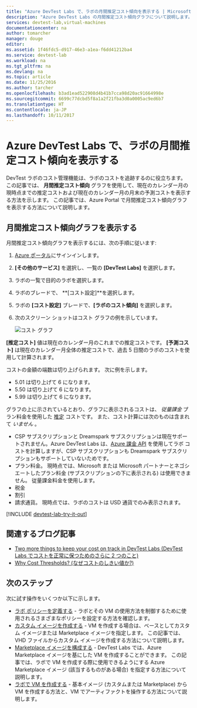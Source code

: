 ```yaml
---
title: "Azure DevTest Labs で、ラボの月間推定コスト傾向を表示する | Microsoft Docs"
description: "Azure DevTest Labs の月間推定コスト傾向グラフについて説明します。"
services: devtest-lab,virtual-machines
documentationcenter: na
author: tomarcher
manager: douge
editor: 
ms.assetid: 1f46fdc5-d917-46e3-a1ea-f6dd41212ba4
ms.service: devtest-lab
ms.workload: na
ms.tgt_pltfrm: na
ms.devlang: na
ms.topic: article
ms.date: 11/25/2016
ms.author: tarcher
ms.openlocfilehash: b3ad1ead522908d4b41b7cca98d20ac91664998e
ms.sourcegitcommit: 6699c77dcbd5f8a1a2f21fba3d0a0005ac9ed6b7
ms.translationtype: HT
ms.contentlocale: ja-JP
ms.lasthandoff: 10/11/2017
---
```

# <a name="view-the-monthly-estimated-lab-cost-trend-in-azure-devtest-labs"></a>Azure DevTest Labs で、ラボの月間推定コスト傾向を表示する
DevTest ラボのコスト管理機能は、ラボのコストを追跡するのに役立ちます。 この記事では、 **月間推定コスト傾向** グラフを使用して、現在のカレンダー月の現時点までの推定コストおよび現在のカレンダー月の月末の予測コストを表示する方法を示します。 この記事では、Azure Portal で月間推定コスト傾向グラフを表示する方法について説明します。

## <a name="viewing-the-monthly-estimated-cost-trend-chart"></a>月間推定コスト傾向グラフを表示する
月間推定コスト傾向グラフを表示するには、次の手順に従います: 

1. [Azure ポータル](http://go.microsoft.com/fwlink/p/?LinkID=525040)にサインインします。
2. **[その他のサービス]** を選択し、一覧の **[DevTest Labs]** を選択します。
3. ラボの一覧で目的のラボを選択します。   
4. ラボのブレードで、 **[コスト設定]**を選択します。
5. ラボの **[コスト設定]** ブレードで、**[ラボのコスト傾向]** を選択します。
6. 次のスクリーン ショットはコスト グラフの例を示しています。 
   
    ![コスト グラフ](./media/devtest-lab-configure-cost-management/graph.png)

**[推定コスト]** 値は現在のカレンダー月のこれまでの推定コストです。 **[予測コスト]** は現在のカレンダー月全体の推定コストで、過去 5 日間のラボのコストを使用して計算されます。

コストの金額の端数は切り上げられます。 次に例を示します。 

* 5.01 は切り上げて 6 になります。 
* 5.50 は切り上げて 6 になります。
* 5.99 は切り上げて 6 になります。

グラフの上に示されているとおり、グラフに表示されるコストは、 *従量課金* プラン料金を使用した [推定](https://azure.microsoft.com/offers/ms-azr-0003p/) コストです。
また、コスト計算には次のものは含まれて *いません* 。

* CSP サブスクリプションと Dreamspark サブスクリプションは現在サポートされません。Azure DevTest Labs は、[Azure 課金 API](../billing/billing-usage-rate-card-overview.md) を使用してラボ コストを計算しますが、CSP サブスクリプションも Dreamspark サブスクリプションもサポートしていないためです。
* プラン料金。 現時点では、Microsoft または Microsoft パートナーとネゴシエートしたプラン料金 (サブスクリプションの下に表示される) は使用できません。 従量課金料金を使用します。
* 税金
* 割引
* 請求通貨。 現時点では、ラボのコストは USD 通貨でのみ表示されます。

[!INCLUDE [devtest-lab-try-it-out](../../includes/devtest-lab-try-it-out.md)]

## <a name="related-blog-posts"></a>関連するブログ記事
* [Two more things to keep your cost on track in DevTest Labs (DevTest Labs でコストを正常に保つためのさらに 2 つのこと)](https://blogs.msdn.microsoft.com/devtestlab/2016/06/21/keep-your-cost-on-track/)
* [Why Cost Thresholds? (なぜコストのしきい値か?)](https://blogs.msdn.microsoft.com/devtestlab/2016/04/11/why-cost-thresholds/)

## <a name="next-steps"></a>次のステップ
次に試す操作をいくつか以下に示します。

* [ラボ ポリシーを定義する](devtest-lab-set-lab-policy.md) - ラボとその VM の使用方法を制御するために使用されるさまざまなポリシーを設定する方法を確認します。 
* [カスタム イメージを作成する](devtest-lab-create-template.md) - VM を作成する場合は、ベースとしてカスタム イメージまたは Marketplace イメージを指定します。 この記事では、VHD ファイルからカスタム イメージを作成する方法について説明します。
* [Marketplace イメージを構成する](devtest-lab-configure-marketplace-images.md) - DevTest Labs では、Azure Marketplace イメージを基にした VM を作成することができます。 この記事では、ラボで VM を作成する際に使用できるようにする Azure Marketplace イメージ (該当するものがある場合) を指定する方法について説明します。
* [ラボで VM を作成する](devtest-lab-add-vm-with-artifacts.md) - 基本イメージ (カスタムまたは Marketplace) から VM を作成する方法と、VM でアーティファクトを操作する方法について説明します。

